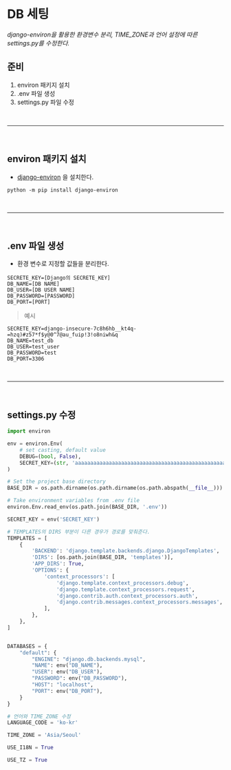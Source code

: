 # DB 세팅
*django-environ을 활용한 환경변수 분리, TIME_ZONE과 언어 설정에 따른 settings.py를 수정한다.*

## 준비
1. environ 패키지 설치
2. .env 파일 생성
3. settings.py 파일 수정

<br><hr><br>

## environ 패키지 설치
- [django-environ](https://django-environ.readthedocs.io/en/latest/install.html) 을 설치한다.
```shell
python -m pip install django-environ
```

<br><hr><br>

## .env 파일 생성
- 환경 변수로 지정할 값들을 분리한다.
```text
SECRETE_KEY=[Django의 SECRETE_KEY]
DB_NAME=[DB NAME]
DB_USER=[DB USER NAME]
DB_PASSWORD=[PASSWORD]
DB_PORT=[PORT]
```
>예시
```text
SECRETE_KEY=django-insecure-7c8h6hb__kt4q-=hzq)#z57*f$y@0^7@au_fuip!3!o8niwh&q
DB_NAME=test_db
DB_USER=test_user
DB_PASSWORD=test
DB_PORT=3306
```

<br><hr><br>

## settings.py 수정
```python
import environ

env = environ.Env(
    # set casting, default value
    DEBUG=(bool, False),
    SECRET_KEY=(str, 'aaaaaaaaaaaaaaaaaaaaaaaaaaaaaaaaaaaaaaaaaaaaaaaaaaaaaaaaaaaaaaaaaa')
)

# Set the project base directory
BASE_DIR = os.path.dirname(os.path.dirname(os.path.abspath(__file__)))

# Take environment variables from .env file
environ.Env.read_env(os.path.join(BASE_DIR, '.env'))

SECRET_KEY = env('SECRET_KEY')

# TEMPLATES의 DIRS 부분이 다른 경우가 경로를 맞춰준다.
TEMPLATES = [
    {
        'BACKEND': 'django.template.backends.django.DjangoTemplates',
        'DIRS': [os.path.join(BASE_DIR, 'templates')],
        'APP_DIRS': True,
        'OPTIONS': {
            'context_processors': [
                'django.template.context_processors.debug',
                'django.template.context_processors.request',
                'django.contrib.auth.context_processors.auth',
                'django.contrib.messages.context_processors.messages',
            ],
        },
    },
]


DATABASES = {
    "default": {
        "ENGINE": "django.db.backends.mysql",
        "NAME": env("DB_NAME"),
        "USER": env("DB_USER"),
        "PASSWORD": env("DB_PASSWORD"),
        "HOST": "localhost",
        "PORT": env("DB_PORT"),
    }
}

# 언어와 TIME_ZONE 수정
LANGUAGE_CODE = 'ko-kr'

TIME_ZONE = 'Asia/Seoul'

USE_I18N = True

USE_TZ = True
```